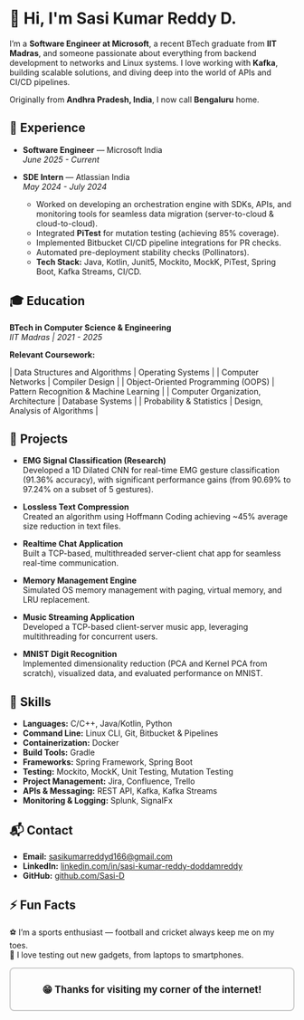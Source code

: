 # 👋 Hi, I'm Sasi Kumar Reddy D.

I’m a **Software Engineer at Microsoft**, a recent BTech graduate from **IIT Madras**, and someone passionate about everything from backend development to networks and Linux systems. I love working with **Kafka**, building scalable solutions, and diving deep into the world of APIs and CI/CD pipelines.

Originally from **Andhra Pradesh, India**, I now call **Bengaluru** home. 



## 💼 Experience

- **Software Engineer** — Microsoft India  
  _June 2025 - Current_

- **SDE Intern** — Atlassian India  
  _May 2024 - July 2024_  
  - Worked on developing an orchestration engine with SDKs, APIs, and monitoring tools for seamless data migration (server-to-cloud & cloud-to-cloud).
  - Integrated **PiTest** for mutation testing (achieving 85% coverage).
  - Implemented Bitbucket CI/CD pipeline integrations for PR checks.
  - Automated pre-deployment stability checks (Pollinators).
  - **Tech Stack:** Java, Kotlin, Junit5, Mockito, MockK, PiTest, Spring Boot, Kafka Streams, CI/CD.



## 🎓 Education

**BTech in Computer Science & Engineering**  
_IIT Madras | 2021 - 2025_

**Relevant Coursework:**

| Data Structures and Algorithms    | Operating Systems                     |
| Computer Networks                 | Compiler Design                       |
| Object-Oriented Programming (OOPS) | Pattern Recognition & Machine Learning |
| Computer Organization, Architecture | Database Systems                     |
| Probability & Statistics          | Design, Analysis of Algorithms        |



## 🚀 Projects

- **EMG Signal Classification (Research)**  
  Developed a 1D Dilated CNN for real-time EMG gesture classification (91.36% accuracy), with significant performance gains (from 90.69% to 97.24% on a subset of 5 gestures).

- **Lossless Text Compression**  
  Created an algorithm using Hoffmann Coding achieving ~45% average size reduction in text files.

- **Realtime Chat Application**  
  Built a TCP-based, multithreaded server-client chat app for seamless real-time communication.

- **Memory Management Engine**  
  Simulated OS memory management with paging, virtual memory, and LRU replacement.

- **Music Streaming Application**  
  Developed a TCP-based client-server music app, leveraging multithreading for concurrent users.

- **MNIST Digit Recognition**  
  Implemented dimensionality reduction (PCA and Kernel PCA from scratch), visualized data, and evaluated performance on MNIST.



## 🔨 Skills

- **Languages:** C/C++, Java/Kotlin, Python  
- **Command Line:** Linux CLI, Git, Bitbucket & Pipelines  
- **Containerization:** Docker  
- **Build Tools:** Gradle  
- **Frameworks:** Spring Framework, Spring Boot  
- **Testing:** Mockito, MockK, Unit Testing, Mutation Testing  
- **Project Management:** Jira, Confluence, Trello  
- **APIs & Messaging:** REST API, Kafka, Kafka Streams  
- **Monitoring & Logging:** Splunk, SignalFx  



## 📬 Contact

- **Email:** [sasikumarreddyd166@gmail.com](mailto:sasikumarreddyd166@gmail.com)  
- **LinkedIn:** [linkedin.com/in/sasi-kumar-reddy-doddamreddy](https://www.linkedin.com/in/sasi-kumar-reddy-doddamreddy/)  
- **GitHub:** [github.com/Sasi-D](https://github.com/Sasi-D)  



## ⚡ Fun Facts

⚽ I’m a sports enthusiast — football and cricket always keep me on my toes.  
🔧 I love testing out new gadgets, from laptops to smartphones.  



<div align="center" style="border: 2px solid #ccc; padding: 10px; border-radius: 8px; font-size: 1.2em; font-weight: bold;">

😁 Thanks for visiting my corner of the internet!  

</div>
